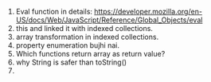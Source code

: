 1. Eval function in details:  https://developer.mozilla.org/en-US/docs/Web/JavaScript/Reference/Global_Objects/eval   
2. this and linked it with indexed collections. 
3. array transformation in indexed collections.
4. property enumeration bujhi nai. 
5. Which functions return array as return value? 
6. why String is safer than toString()
7. 
